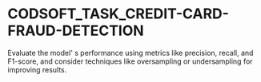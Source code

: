 # CODSOFT_TASK_CREDIT-CARD-FRAUD-DETECTION
Evaluate the model'  s performance using metrics like precision, recall,  and F1-score, and consider techniques like oversampling or undersampling for improving results.
